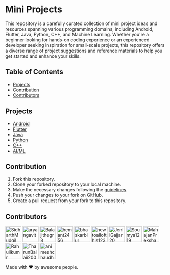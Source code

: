 # Mini Projects
This repository is a carefully curated collection of mini project ideas and resources spanning various programming domains, including Android, Flutter, Java, Python, C++, and Machine Learning. Whether you're a beginner looking for hands-on coding experience or an experienced developer seeking inspiration for small-scale projects, this repository offers a diverse range of project suggestions and reference materials to help you get started and enhance your skills. 

## Table of Contents
- [Projects](#projects)
- [Contribution](#contribution)
- [Contributors](#contributors)

## Projects
- [Android](./android/README.md)
- [Flutter](./flutter/README.md)
- [Java](./java/README.md)
- [Python](./python/README.md)
- [C++](./cpp/README.md)
- [AI/ML](./ml/README.md)

## Contribution
1. Fork this repository.
2. Clone your forked repository to your local machine.
3. Make the necessary changes following the [guidelines](./CONTRIBUTING.md).
4. Push your changes to your fork on GitHub.
5. Create a pull request from your fork to this repository.

<!-- CONTRIBUTORS:START -->
## Contributors

[<img src="https://avatars.githubusercontent.com/u/68889544?v=4" width="50px;" alt="SidharthMudgil"/>](https://github.com/SidharthMudgil) [<img src="https://avatars.githubusercontent.com/u/45901539?v=4" width="50px;" alt="aryangavit"/>](https://github.com/aryangavit) [<img src="https://avatars.githubusercontent.com/u/92166294?v=4" width="50px;" alt="Balajithegr8"/>](https://github.com/Balajithegr8) [<img src="https://avatars.githubusercontent.com/u/222167922?v=4" width="50px;" alt="hemant2456"/>](https://github.com/hemant2456) [<img src="https://avatars.githubusercontent.com/u/85757758?v=4" width="50px;" alt="bhaskarblur"/>](https://github.com/bhaskarblur) [<img src="https://avatars.githubusercontent.com/u/78465651?v=4" width="50px;" alt="newtoallofthis123"/>](https://github.com/newtoallofthis123) [<img src="https://avatars.githubusercontent.com/u/68738624?v=4" width="50px;" alt="JenilGajjar20"/>](https://github.com/JenilGajjar20) [<img src="https://avatars.githubusercontent.com/u/79699495?v=4" width="50px;" alt="Soumya1219"/>](https://github.com/Soumya1219) [<img src="https://avatars.githubusercontent.com/u/121788863?v=4" width="50px;" alt="MahajanPreksha"/>](https://github.com/MahajanPreksha) [<img src="https://avatars.githubusercontent.com/u/42183055?v=4" width="50px;" alt="Rahullkumr"/>](https://github.com/Rahullkumr) [<img src="https://avatars.githubusercontent.com/u/95350584?v=4" width="50px;" alt="TharunBalaji2004"/>](https://github.com/TharunBalaji2004) [<img src="https://avatars.githubusercontent.com/u/111721851?v=4" width="50px;" alt="animeshchaudhri"/>](https://github.com/animeshchaudhri)

Made with ❤️ by awesome people.
<!-- CONTRIBUTORS:END -->
